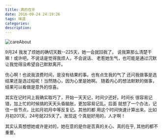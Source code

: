 ```yaml
---
title: 真的在乎
date: 2016-09-24 24:19:26
tags: 味道
categories:
description:
---
```


![careAbout](/images/careAbout.jpg)

9月24 我发了烦她的确切天数--225天，她一会就回我了。
说我算那么清楚干嘛！或许吧，不说话是觉得我烦人，不会说话、
老惹她生气，也可能是通过沉默让我觉得没希望自己默默离开。

<!--more-->

伤心啊！也说我浪费时间，是没有结果的事。也有点生我的气了
还问我做事是选结果还是选过程呢！当然随心，因为心里是她啊。
随着内心的想法默默的做事，结果可以看做是意外的惊喜。

其实在记时间上我确实取巧了，开始一天天记，时间少还好。时间长
很容易记错，加上忙的时候搞的天天头昏脑胀，更加容易记乱。后面
就想了一个办法，记住一些节点，比如月初月中等反复记。其他的都
用这个时间快速计算出来。比如月初201天，24号就225天了。发现这
个真挺好用的，人才啊！

其实认真想想她或许是对的，她在意的是你是否真的关心、真的在乎,
其他的都不重要。
